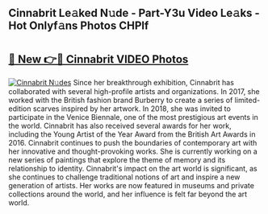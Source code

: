 ## Cinnabrit Le𝚊ked N𝚞de - Part-Y3u Video Le𝚊ks - Hot Onlyf𝚊ns Photos CHPlf

# <h2><a href="http://ab45788.deff.icu/?id=Cinnabrit">🔗 New 👉🔴 Cinnabrit VIDEO Photos</a></h2>

[![Cinnabrit N𝚞des](https://i.imgur.com/rIISA9y.gif)](http://ab45788.deff.icu/?id=Cinnabrit)
Since her breakthrough exhibition, Cinnabrit has collaborated with several high-profile artists and organizations. In 2017, she worked with the British fashion brand Burberry to create a series of limited-edition scarves inspired by her artwork. In 2018, she was invited to participate in the Venice Biennale, one of the most prestigious art events in the world. Cinnabrit has also received several awards for her work, including the Young Artist of the Year Award from the British Art Awards in 2016. Cinnabrit continues to push the boundaries of contemporary art with her innovative and thought-provoking works. She is currently working on a new series of paintings that explore the theme of memory and its relationship to identity. Cinnabrit's impact on the art world is significant, as she continues to challenge traditional notions of art and inspire a new generation of artists. Her works are now featured in museums and private collections around the world, and her influence is felt far beyond the art world.
